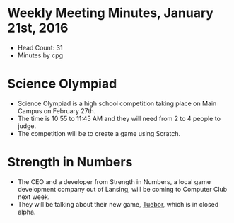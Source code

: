 # Weekly Meeting Minutes, January 21st, 2016

- Head Count: 31
- Minutes by cpg

# Science Olympiad

- Science Olympiad is a high school competition taking place on Main Campus on February 27th.
- The time is 10:55 to 11:45 AM and they will need from 2 to 4 people to judge.
- The competition will be to create a game using Scratch.

# Strength in Numbers

- The CEO and a developer from Strength in Numbers, a local game development company out of Lansing, will be coming to Computer Club next week.
- They will be talking about their new game, [Tuebor](http://tueborgame.com/), which is in closed alpha.
